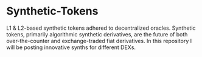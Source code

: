 # Synthetic-Tokens
L1 &amp; L2-based synthetic tokens adhered to decentralized oracles. Synthetic tokens, primarily algorithmic synthetic derivatives, are the future of both over-the-counter and exchange-traded fiat derivatives. In this repository I will be posting innovative synths for different DEXs. 
